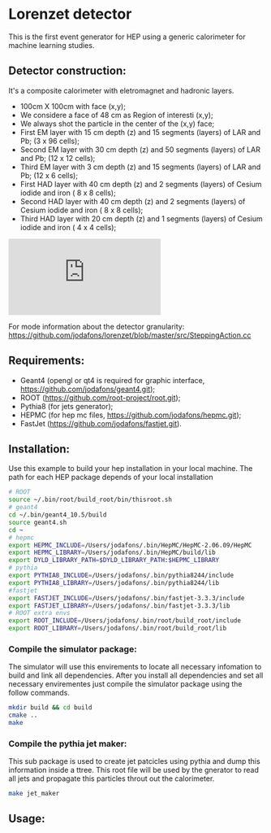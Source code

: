# Lorenzet detector

This is the first event generator for HEP using a generic calorimeter for machine
learning studies.



## Detector construction:

It's a composite calorimeter with eletromagnet and hadronic layers. 

- 100cm X 100cm with face (x,y);
- We considere a face of 48 cm as Region of interesti (x,y);
- We always shot the particle in the center of the (x,y) face;
- First EM layer with 15 cm depth (z) and 15 segments (layers) of LAR and Pb; (3 x 96 cells);
- Second EM layer with 30 cm depth (z) and 50 segments (layers) of LAR and Pb; (12 x 12 cells);
- Third EM layer with 3 cm depth (z) and 15 segments (layers) of LAR and Pb; (12 x 6 cells);
- First HAD layer with 40 cm depth (z) and 2 segments (layers) of Cesium iodide and iron ( 8 x 8 cells); 
- Second HAD layer with 40 cm depth (z) and 2 segments (layers) of Cesium iodide and iron ( 8 x 8 cells); 
- Third HAD layer with 20 cm depth (z) and 1 segments (layers) of Cesium iodide and iron ( 4 x 4 cells); 

![Lateral Calorimeter view](https://github.com/jodafons/lorenzet/blob/master/figures/lateral_view_jets.pdf)

For mode information about the detector granularity: https://github.com/jodafons/lorenzet/blob/master/src/SteppingAction.cc


## Requirements:

- Geant4 (opengl or qt4 is required for graphic interface, https://github.com/jodafons/geant4.git);
- ROOT (https://github.com/root-project/root.git);
- Pythia8 (for jets generator);
- HEPMC (for hep mc files, https://github.com/jodafons/hepmc.git);
- FastJet (https://github.com/jodafons/fastjet.git).


## Installation:

Use this example to build your hep installation in your local machine.
The path for each HEP package depends of your local installation


```bash
# ROOT
source ~/.bin/root/build_root/bin/thisroot.sh
# geant4
cd ~/.bin/geant4_10.5/build
source geant4.sh
cd ~
# hepmc
export HEPMC_INCLUDE=/Users/jodafons/.bin/HepMC/HepMC-2.06.09/HepMC
export HEPMC_LIBRARY=/Users/jodafons/.bin/HepMC/build/lib
export DYLD_LIBRARY_PATH=$DYLD_LIBRARY_PATH:$HEPMC_LIBRARY
# pythia
export PYTHIA8_INCLUDE=/Users/jodafons/.bin/pythia8244/include
export PYTHIA8_LIBRARY=/Users/jodafons/.bin/pythia8244/lib
#fastjet
export FASTJET_INCLUDE=/Users/jodafons/.bin/fastjet-3.3.3/include
export FASTJET_LIBRARY=/Users/jodafons/.bin/fastjet-3.3.3/lib
# ROOT extra envs
export ROOT_INCLUDE=/Users/jodafons/.bin/root/build_root/include
export ROOT_LIBRARY=/Users/jodafons/.bin/root/build_root/lib
```

### Compile the simulator package:

The simulator will use this envirements to locate all necessary infomation to build and
link all dependencies. After you install all dependencies and set all necessary envirementes 
just compile the simulator package using the follow commands.


```bash
mkdir build && cd build
cmake ..
make
```

### Compile the pythia jet maker:

This sub package is used to create jet patcicles using pythia and dump this information
inside a ttree. This root file will be used by the gnerator to read all jets and propagate
this particles throut out the calorimeter.

```bash
make jet_maker
```


## Usage:



